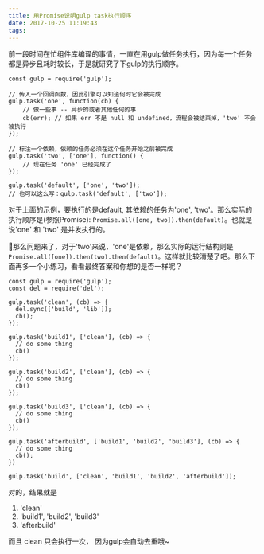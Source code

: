 ```yaml
---
title: 用Promise说明gulp task执行顺序
date: 2017-10-25 11:19:43
tags:
---
```


前一段时间在忙组件库编译的事情，一直在用gulp做任务执行，因为每一个任务都是异步且耗时较长，于是就研究了下gulp的执行顺序。

```
const gulp = require('gulp');

// 传入一个回调函数，因此引擎可以知道何时它会被完成
gulp.task('one', function(cb) {
    // 做一些事 -- 异步的或者其他任何的事
    cb(err); // 如果 err 不是 null 和 undefined，流程会被结束掉，'two' 不会被执行
});

// 标注一个依赖，依赖的任务必须在这个任务开始之前被完成
gulp.task('two', ['one'], function() {
    // 现在任务 'one' 已经完成了
});

gulp.task('default', ['one', 'two']);
// 也可以这么写：gulp.task('default', ['two']);
```

对于上面的示例，要执行的是default, 其依赖的任务为'one', 'two'。那么实际的执行顺序是(参照Promise): `Promise.all([one, two]).then(default)`。也就是说'one' 和 'two' 是并发执行的。

那么问题来了，对于'two'来说，'one'是依赖，那么实际的运行结构则是`Promise.all([one]).then(two).then(default)`。这样就比较清楚了吧。那么下面再多一个小练习，看看最终答案和你想的是否一样呢？

```
const gulp = require('gulp');
const del = require('del');

gulp.task('clean', (cb) => {
  del.sync(['build', 'lib']);
  cb();
});

gulp.task('build1', ['clean'], (cb) => {
  // do some thing
  cb()
});

gulp.task('build2', ['clean'], (cb) => {
  // do some thing
  cb()
});

gulp.task('build3', ['clean'], (cb) => {
  // do some thing
  cb()
});

gulp.task('afterbuild', ['build1', 'build2', 'build3'], (cb) => {
  // do some thing
  cb();
})

gulp.task('build', ['clean', 'build1', 'build2', 'afterbuild']);
```

对的，结果就是 
  1. 'clean'
  2. 'build1', 'build2', 'build3'
  3. 'afterbuild'

而且 clean 只会执行一次， 因为gulp会自动去重哦~